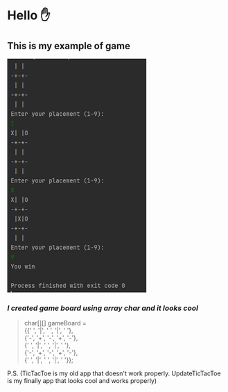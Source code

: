 # Hello  :hand:
## This is my example of game
![opaF5](https://github.com/AndrewPleskanko/Tic-toe/blob/master/newGame.png)


### *I created game board using array char and it looks cool*


>char[][] gameBoard = \
  {{' ', '|', ' ', '|', ' '},\
   {'-', '+', '-', '+', '-'},\
   {' ', '|', ' ', '|', ' '},\
   {'-', '+', '-', '+', '-'},\
   {' ', '|', ' ', '|', ' '}};
   
   P.S. (TicTacToe is my old app that doesn't work properly. UpdateTicTacToe is my finally app that looks cool and works properly)
